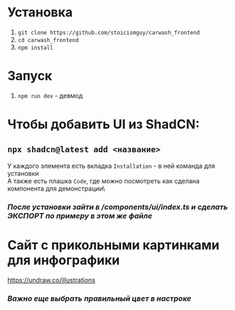 # Установка
1. ```git clone https://github.com/stoicismguy/carwash_frontend```
2. ```cd carwash_frontend```
3. ```npm install```

# Запуск
1. ```npm run dev``` - девмод

# Чтобы добавить UI из ShadCN:
## ```npx shadcn@latest add <название>```
У каждого элемента есть вкладка ```Installation``` - в ней команда для установки\
А также есть плашка ```Code```, где можно посмотреть как сделана компонента для демонстрации\
### *После установки зайти в /components/ui/index.ts и сделать ЭКСПОРТ по примеру в этом же файле*

# Сайт с прикольными картинками для инфографики
https://undraw.co/illustrations
### *Важно еще выбрать правильный цвет в настроке*